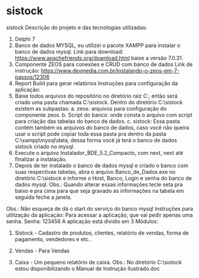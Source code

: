 # sistock
sistock
Descrição do projeto e das tecnologias utilizadas:
1.	Delphi 7
2.	Banco de dados MYSQL, eu utilizei o pacote XAMPP para instalar o banco de dados mysql. Link para download: https://www.apachefriends.org/download.html baixe a versão 7.0.31.
3.	Componente ZEOS para conexões e CRUD com banco de dados Link de instrução: https://www.devmedia.com.br/instalando-o-zeos-em-7-passos/12306
4.	Report Build para gerar relatórios
Instruções para configuração da aplicação:
1.	Baixe todos arquivos do repositório no diretório raiz C:, então será criado uma pasta chamada C:\sistock. Dentro do diretório C:\sistock existem as subpastas: a. zeos: arquivos para configuração do componente zeos. b. Script do banco: onde consta o arquivo com script para criação das tabelas do banco de dados. c. sistock: Essa pasta contém também os arquivos do banco de dados, caso você não queira usar o script pode copiar toda essa pasta pra dentro da pasta C:\xampp\mysql\data, dessa forma você já terá o banco de dados sistock criado no mysql.
2.	Execute o arquivo Instalador_BDE_5.2_Compacto, com next, next até finalizar a instalação.
3.	Depois de ter instalado o banco de dados mysql e criado o banco com suas respectivas tabelas, abra o arquivo Banco_de_Dados.exe no diretório C:\sistock e informe o Host, Banco, Login e senha do banco de dados mysql. Obs.: Quando alterar essas informações tecle seta pra baixo e pra cima para que seja gravado as informações na tabela em seguida feche a janela.
 
Obs.: Não esqueça de dá o start do serviço do banco mysql
Instruções para utilização da aplicação: Para acessar a aplicação, que vai pedir apenas uma senha. Senha: 123456
A aplicação está dividio em 3 Módulos:
 
1.	Sistock - Cadastro de produtos, clientes, relatório de vendas, forma de pagamento, vendedores e etc..
 
2.	Vendas - Para Vendas
3.	Caixa - Um pequeno relatório de caixa.
Obs.: No diretório C:\sistock estou disponibilizando o Manual de Instrução Ilustrado.doc

 
